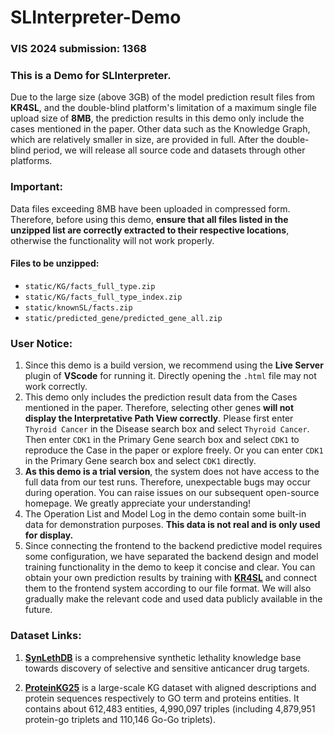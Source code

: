 # SLInterpreter-Demo

### VIS 2024 submission: 1368

### This is a Demo for SLInterpreter.

Due to the large size (above 3GB) of the model prediction result files from **KR4SL**, and the double-blind platform's limitation of a maximum single file upload size of **8MB**, the prediction results in this demo only include the cases mentioned in the paper. Other data such as the Knowledge Graph, which are relatively smaller in size, are provided in full. After the double-blind period, we will release all source code and datasets through other platforms.

### Important:

Data files exceeding 8MB have been uploaded in compressed form. Therefore, before using this demo, **ensure that all files listed in the unzipped list are correctly extracted to their respective locations**, otherwise the functionality will not work properly.

#### Files to be unzipped:

- `static/KG/facts_full_type.zip`
- `static/KG/facts_full_type_index.zip`
- `static/knownSL/facts.zip`
- `static/predicted_gene/predicted_gene_all.zip`

### User Notice:

1. Since this demo is a build version, we recommend using the **Live Server** plugin of **VScode** for running it. Directly opening the `.html` file may not work correctly.
2. This demo only includes the prediction result data from the Cases mentioned in the paper. Therefore, selecting other genes **will not display the Interpretative Path View correctly**. Please first enter `Thyroid Cancer` in the Disease search box and select `Thyroid Cancer`. Then enter `CDK1` in the Primary Gene search box and select `CDK1` to reproduce the Case in the paper or explore freely. Or you can enter `CDK1` in the Primary Gene search box and select `CDK1` directly.
3. **As this demo is a trial version**, the system does not have access to the full data from our test runs. Therefore, unexpectable bugs may occur during operation. You can raise issues on our subsequent open-source homepage. We greatly appreciate your understanding!
4. The Operation List and Model Log in the demo contain some built-in data for demonstration purposes. **This data is not real and is only used for display.** 
5. Since connecting the frontend to the backend predictive model requires some configuration, we have separated the backend design and model training functionality in the demo to keep it concise and clear. You can obtain your own prediction results by training with **[KR4SL](https://github.com/JieZheng-ShanghaiTech/KR4SL)** and connect them to the frontend system according to our file format. We will also gradually make the relevant code and used data publicly available in the future.


### Dataset Links:
1. [**SynLethDB**](https://synlethdb.sist.shanghaitech.edu.cn/v2/#/) is a comprehensive synthetic lethality knowledge base towards discovery of selective and sensitive anticancer drug targets.

2. [**ProteinKG25**](https://www.zjukg.org/project/ProteinKG25/) is a large-scale KG dataset with aligned descriptions and protein sequences respectively to GO term and proteins entities. It contains about 612,483 entities, 4,990,097 triples (including 4,879,951 protein-go triplets and 110,146 Go-Go triplets). 